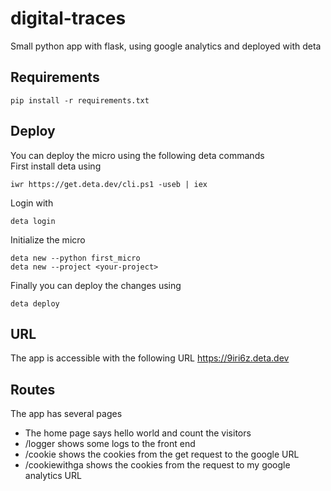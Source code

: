 # digital-traces
Small python app with flask, using google analytics and deployed with deta

## Requirements
```
pip install -r requirements.txt
```

## Deploy
You can deploy the micro using the following deta commands </br>
First install deta using 
```
iwr https://get.deta.dev/cli.ps1 -useb | iex
```
Login with 
```
deta login
```
Initialize the micro
```
deta new --python first_micro
deta new --project <your-project> 
```
Finally you can deploy the changes using 
```
deta deploy
```

## URL 
The app is accessible with the following URL
https://9iri6z.deta.dev

## Routes
The app has several pages
  - The home page says hello world and count the visitors
  - /logger shows some logs to the front end
  - /cookie shows the cookies from the get request to the google URL
  - /cookiewithga shows the cookies from the request to my google analytics URL
